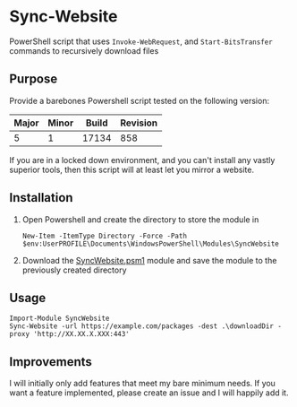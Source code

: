 # Sync-Website
PowerShell script that uses `Invoke-WebRequest`, and `Start-BitsTransfer` commands to recursively download files

## Purpose 
Provide a barebones Powershell script tested on the following version:

|Major|Minor|Build|Revision|
|---|---|---|---
|5|1|17134|858

If you are in a locked down environment, and you can't install any vastly superior tools, then this script will at least let you mirror a website.

## Installation
1. Open Powershell and create the directory to store the module in

   `New-Item -ItemType Directory -Force -Path $env:UserPROFILE\Documents\WindowsPowerShell\Modules\SyncWebsite`
   
2. Download the [SyncWebsite.psm1](https://raw.githubusercontent.com/lukepafford/Sync-Website/master/Sync-Website.ps1) module and save the module to the previously created directory

## Usage
```
Import-Module SyncWebsite
Sync-Website -url https://example.com/packages -dest .\downloadDir -proxy 'http://XX.XX.X.XXX:443'
```

## Improvements
I will initially only add features that meet my bare minimum needs. If you want a feature implemented, please create an issue and I will happily add it.
